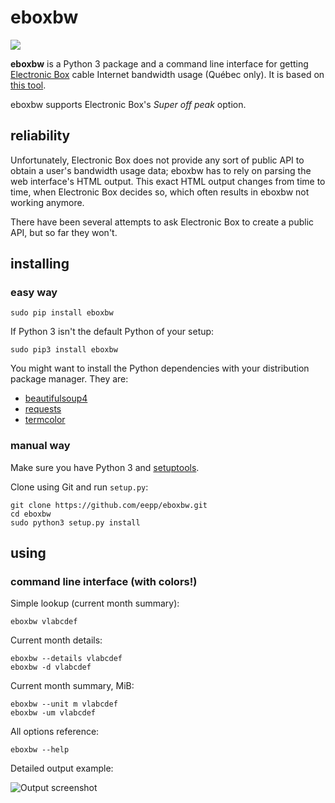 eboxbw
======

[![](https://img.shields.io/pypi/v/eboxbw.svg)](https://pypi.python.org/pypi/eboxbw)

**eboxbw** is a Python 3 package and a command line interface for
getting [Electronic Box](http://www.electronicbox.net/) cable Internet
bandwidth usage (Québec only). It is based on
[this tool](http://consocable.electronicbox.net/index.php?lng=en).

eboxbw supports Electronic Box's _Super off peak_ option.


reliability
-----------

Unfortunately, Electronic Box does not provide any sort of public API
to obtain a user's bandwidth usage data; eboxbw has to rely on parsing
the web interface's HTML output. This exact HTML output changes from
time to time, when Electronic Box decides so, which often results in
eboxbw not working anymore.

There have been several attempts to ask Electronic Box to create a
public API, but so far they won't.


installing
----------

### easy way

    sudo pip install eboxbw

If Python 3 isn't the default Python of your setup:

    sudo pip3 install eboxbw

You might want to install the Python dependencies with your distribution
package manager. They are:

  * [beautifulsoup4](https://pypi.python.org/pypi/beautifulsoup4)
  * [requests](https://pypi.python.org/pypi/requests)
  * [termcolor](https://pypi.python.org/pypi/termcolor)


### manual way

Make sure you have Python 3 and
[setuptools](https://pypi.python.org/pypi/setuptools).

Clone using Git and run `setup.py`:

    git clone https://github.com/eepp/eboxbw.git
    cd eboxbw
    sudo python3 setup.py install


using
-----


### command line interface (with colors!)

Simple lookup (current month summary):

    eboxbw vlabcdef

Current month details:

    eboxbw --details vlabcdef
    eboxbw -d vlabcdef

Current month summary, MiB:

    eboxbw --unit m vlabcdef
    eboxbw -um vlabcdef

All options reference:

    eboxbw --help

Detailed output example:

![Output screenshot](http://0x3b.org/ss/reveneer305.png)
